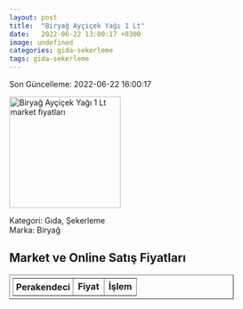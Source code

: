 ```yaml
---
layout: post
title:  "Biryağ Ayçiçek Yağı 1 Lt"
date:   2022-06-22 13:00:17 +0300
image: undefined
categories: gida-sekerleme
tags: gida-sekerleme
---
```


Son Güncelleme: 2022-06-22 16:00:17

<img src="undefined" width="200" alt="Biryağ Ayçiçek Yağı 1 Lt market fiyatları" />

Kategori: Gıda, Şekerleme
<br />
Marka: Biryağ

<h2>Market ve Online Satış Fiyatları</h2>

<table border="1" style="padding: 5px;width:80%;">
  <tr>
    <td style="padding: 5px;"><strong>Perakendeci</strong></td>
    <td><strong>Fiyat</strong></td>
    <td><strong>İşlem</strong></td>
  </tr>
  
</table>
